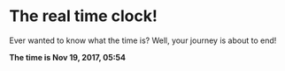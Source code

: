 # The real time clock!

Ever wanted to know what the time is? Well, your journey is about to end!

**The time is Nov 19, 2017, 05:54**